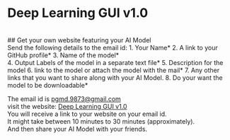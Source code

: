 # Deep Learning GUI v1.0
<br>
## Get your own website featuring your AI Model
<br>
Send the following details to the email id:
1. Your Name*   
2. A link to your GitHub profile*  
3. Name of the model*<br>
4. Output Labels of the model in a separate text file*  
5. Description for the model  
6. link to the model or attach the model with the mail*  
7. Any other links that you want to share along with your AI Model.  
8. Do your want the model to be downloadable*  

The email id is pgmd.9873@gmail.com  
visit the website: [Deep Learning GUI v1.0](https://prashant9316.github.com/deep-learning-gui-beta)  
You will receive a link to your website on your email id.  
It might take between 10 minutes to 30 minutes (approximately).  
And then share your AI Model with your friends.  